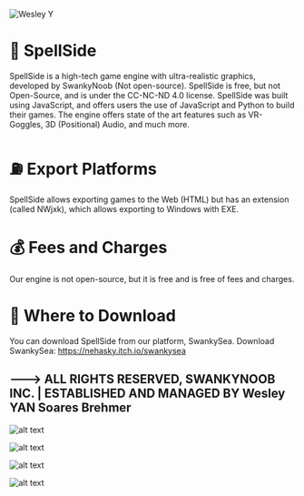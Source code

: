 ![Wesley Y](https://img.shields.io/badge/Created%20by%20One%20Man-Started%20when%20I%20was%2014%20years%20old-blue)
# 👾 SpellSide
SpellSide is a high-tech game engine with ultra-realistic graphics, developed by SwankyNoob (Not open-source). SpellSide is free, but not Open-Source, and is under the CC-NC-ND 4.0 license. SpellSide was built using JavaScript, and offers users the use of JavaScript and Python to build their games. The engine offers state of the art features such as VR-Goggles, 3D (Positional) Audio, and much more.

# ⛽ Export Platforms
SpellSide allows exporting games to the Web (HTML) but has an extension (called NWjxk), which allows exporting to Windows with EXE.

# 💰 Fees and Charges
Our engine is not open-source, but it is free and is free of fees and charges.

# 🧁 Where to Download
You can download SpellSide from our platform, SwankySea. Download SwankySea:
https://nehasky.itch.io/swankysea

---> ALL RIGHTS RESERVED, SWANKYNOOB INC. | ESTABLISHED AND MANAGED BY Wesley YAN Soares Brehmer
---------------------------------

![alt text](https://img.utdstc.com/screen/bd4/cb7/bd4cb7f51eb46f9c1b7be8c4a51bd41e4395dbc0f24a1e79bea8630f1a450ac3:800)

![alt text](https://img.utdstc.com/screen/cc1/cc5/cc1cc5c6ef520a07019b0ca07c70d9de03e1600fd40b162f74e3f4a094158405:800)

![alt text](https://img.utdstc.com/screen/9aa/97f/9aa97f088cc6676dfbdba4c32f2f1e725559e168aebd81deb0092bd0a358107b:800)

![alt text](https://img.utdstc.com/screen/63f/a8d/63fa8d4bbd3bf30f132d8b65e8b1a02485621dfb485e7469a53d938a432a62a7:800)
